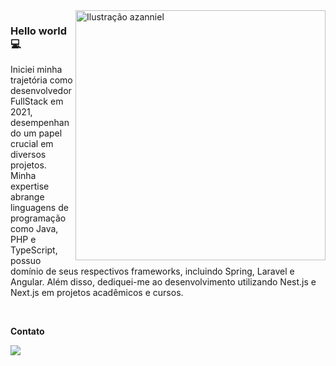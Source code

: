<img src="./cute-astronaut-operating-laptop.gif" min-width="400" max-width="400" width="400" align="right" alt="Ilustração azanniel">

<h3>Hello world💻</h3>

<p align="left"> 
Iniciei minha trajetória como desenvolvedor FullStack em 2021, desempenhando um papel crucial em diversos projetos. Minha expertise abrange linguagens de programação como Java, PHP e TypeScript, possuo domínio de seus respectivos frameworks, incluindo Spring, Laravel e Angular. Além disso, dediquei-me ao desenvolvimento utilizando Nest.js e Next.js em projetos acadêmicos e cursos.
</p>

<br>

<p align="left">
  <strong>Contato</strong>
</p>

<p align="left">
  <a href="https://www.linkedin.com/in/crist%C3%B3v%C3%A3o-augusto-vieira-de-freitas-261bb0180/" alt="Linkedin">
  <img src="https://img.shields.io/badge/LinkedIn-0077B5?style=for-the-badge&logo=linkedin&logoColor=white" /></a>
</p>  

